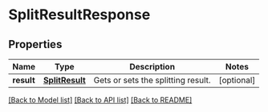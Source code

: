 # SplitResultResponse

## Properties
Name | Type | Description | Notes
------------ | ------------- | ------------- | -------------
**result** | [**SplitResult**](SplitResult.md) | Gets or sets the splitting result. | [optional] 

[[Back to Model list]](../README.md#documentation-for-models) [[Back to API list]](../README.md#documentation-for-api-endpoints) [[Back to README]](../README.md)


